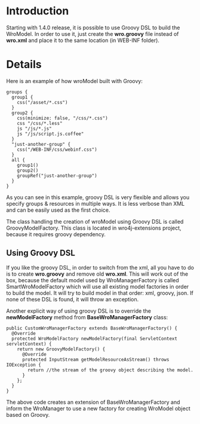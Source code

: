 # Introduction #
Starting with 1.4.0 release, it is possible to use Groovy DSL to build the WroModel. In order to use it, just create the **wro.groovy** file instead of **wro.xml** and place it to the same location (in WEB-INF folder).

# Details #
Here is an example of how wroModel built with Groovy:
```
groups {
  group1 {
    css("/asset/*.css")
  }
  group2 {
    css(minimize: false, "/css/*.css")
    css "/css/*.less"
    js "/js/*.js"
    js "/js/script.js.coffee"
  }
  "just-another-group" {
    css("/WEB-INF/css/webinf.css")
  }
  all {
    group1()
    group2()
    groupRef("just-another-group")
  }
}
```

As you can see in this example, groovy DSL is very flexible and allows you specify groups & resources in multiple ways. It is less verbose than XML and can be easily used as the first choice.

The class handling the creation of wroModel using Groovy DSL is called GroovyModelFactory. This class is located in wro4j-extensions project, because it requires groovy dependency.

## Using Groovy DSL ##
If you like the groovy DSL, in order to switch from the xml, all you have to do is to create **wro.groovy** and remove old **wro.xml**. This will work out of the box, because the default model used by WroManagerFactory is called SmartWroModelFactory which will use all existing model factories in order to build the model. It will try to build model in that order: xml, groovy, json. If none of these DSL is found, it will throw an exception.

Another explicit way of using groovy DSL is to override the **newModelFactory** method from **BaseWroManagerFactory** class:

```
public CustomWroManagerFactory extends BaseWroManagerFactory() {
  @Override
  protected WroModelFactory newModelFactory(final ServletContext servletContext) {
    return new GroovyModelFactory() {
      @Override
      protected InputStream getModelResourceAsStream() throws IOException {
        return //the stream of the groovy object describing the model.
      }
    };
  }
}   
```

The above code creates an extension of BaseWroManagerFactory and inform the WroManager to use a new factory for creating WroModel object based on Groovy.